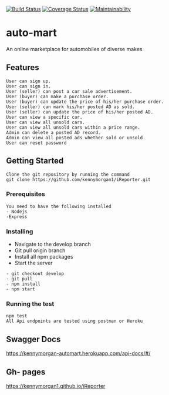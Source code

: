 [![Build Status](https://travis-ci.org/kennymorgan1/auto-mart.svg?branch=develop)](https://travis-ci.org/kennymorgan1/auto-mart)
[![Coverage Status](https://coveralls.io/repos/github/kennymorgan1/auto-mart/badge.svg?branch=develop)](https://coveralls.io/github/kennymorgan1/auto-mart?branch=develop)
[![Maintainability](https://api.codeclimate.com/v1/badges/21cd1fb6c79990e97337/maintainability)](https://codeclimate.com/github/kennymorgan1/auto-mart/maintainability)
# auto-mart
An online marketplace for automobiles of diverse makes

## Features
```
User can sign up.
User can sign in.
User (seller) can post a car sale advertisement.
User (buyer) can make a purchase order.
User (buyer) can update the price of his/her purchase order.
User (seller) can mark his/her posted AD as sold.
User (seller) can update the price of his/her posted AD.
User can view a specific car.
User can view all unsold cars.
User can view all unsold cars within a price range.
Admin can delete a posted AD record.
Admin can view all posted ads whether sold or unsold.
User can reset password
```
## Getting Started
```
Clone the git repository by running the command
git clone https://github.com/kennymorgan1/iReporter.git
```

### Prerequisites
```
You need to have the following installed
- Nodejs
-Express
```

### Installing
- Navigate to the develop branch
- Git pull origin branch
- Install all npm packages
- Start the server

```
- git checkout develop
- git pull
- npm install
- npm start
```

### Running the test
```
npm test
All Api endpoints are tested using postman or Heroku
```

## Swagger Docs
https://kennymorgan-automart.herokuapp.com/api-docs/#/

## Gh- pages
https://kennymorgan1.github.io/iReporter
